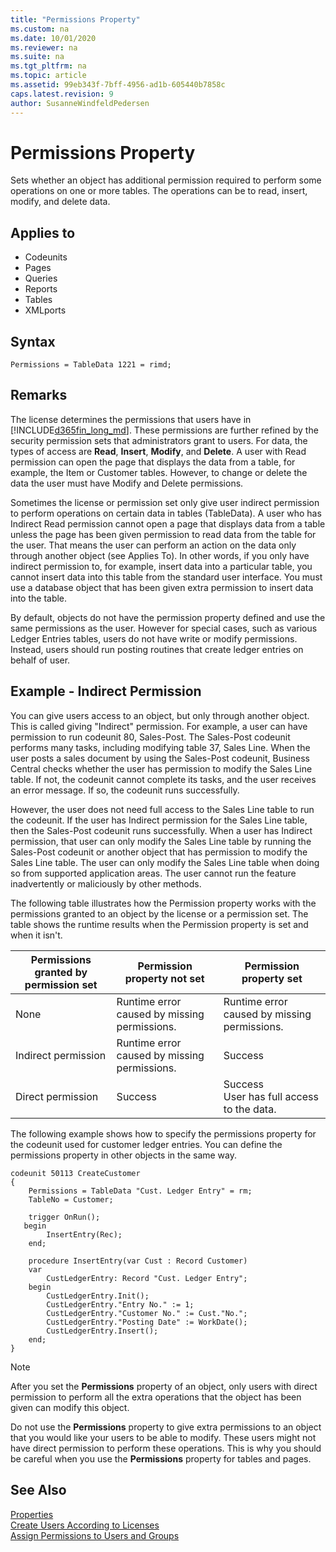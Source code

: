 ```yaml
---
title: "Permissions Property"
ms.custom: na
ms.date: 10/01/2020
ms.reviewer: na
ms.suite: na
ms.tgt_pltfrm: na
ms.topic: article
ms.assetid: 99eb343f-7bff-4956-ad1b-605440b7858c
caps.latest.revision: 9
author: SusanneWindfeldPedersen
---
```


# Permissions Property

Sets whether an object has additional permission required to perform some operations on one or more tables. The operations can be to read, insert, modify, and delete data.  
  
## Applies to  
  
- Codeunits  
- Pages  
- Queries  
- Reports  
- Tables  
- XMLports  

## Syntax

```AL
Permissions = TableData 1221 = rimd;
```
  
## Remarks  

The license determines the permissions that users have in [!INCLUDE[d365fin_long_md](../includes/d365fin_long_md.md)]. These permissions are further refined by the security permission sets that administrators grant to users. For data, the types of access are **Read**, **Insert**, **Modify**, and **Delete**. A user with Read permission can open the page that displays the data from a table, for example, the Item or Customer tables. However, to change or delete the data the user must have Modify and Delete permissions.

Sometimes the license or permission set only give user indirect permission to perform operations on certain data in tables (TableData). A user who has Indirect Read permission cannot open a page that displays data from a table unless the page has been given permission to read data from the table for the user. That means the user can perform an action on the data only through another object (see Applies To). In other words, if you only have indirect permission to, for example, insert data into a particular table, you cannot insert data into this table from the standard user interface. You must use a database object that has been given extra permission to insert data into the table.

By default, objects do not have the permission property defined and use the same permissions as the user. However for special cases, such as various Ledger Entries tables, users do not have write or modify permissions. Instead, users should run posting routines that create ledger entries on behalf of user.

## Example - Indirect Permission

You can give users access to an object, but only through another object. This is called giving "Indirect" permission. For example, a user can have permission to run codeunit 80, Sales-Post. The Sales-Post codeunit performs many tasks, including modifying table 37, Sales Line. When the user posts a sales document by using the Sales-Post codeunit, Business Central checks whether the user has permission to modify the Sales Line table. If not, the codeunit cannot complete its tasks, and the user receives an error message. If so, the codeunit runs successfully.

However, the user does not need full access to the Sales Line table to run the codeunit. If the user has Indirect permission for the Sales Line table, then the Sales-Post codeunit runs successfully. When a user has Indirect permission, that user can only modify the Sales Line table by running the Sales-Post codeunit or another object that has permission to modify the Sales Line table. The user can only modify the Sales Line table when doing so from supported application areas. The user cannot run the feature inadvertently or maliciously by other methods.

<!--
|||Permission granted|Permission granted|Permission granted|
|---------|---------|---------|---------|---------|
|||**Blank**<br> No permissions|**Indirect**<br>|**Yes**<br>Direct permission|
|Permission property in object|Defined|Result: Runtime error caused by missing permissions.<br>The user must also have Indirect permission.|Result: Success|Result: Success <br> User has full access to the data.|
|Permission property in object|Not defined<br>Default|Result: Runtime error caused by missing permissions.|Result: Runtime error caused by missing permissions.|Result: Success|
-->

The following table illustrates how the Permission property works with the permissions granted to an object by the license or a permission set. The table shows the runtime results when the Permission property is set and when it isn't.

<!--
|Is Permission property set?|No permission to object|Indirect permission to object|Direct permission to object |
|---------|---------|---------|---------|
|Yes|Runtime error caused by missing permissions.|Success|Success <br> User has full access to the data.|
|No (default)|Runtime error caused by missing permissions.|Runtime error caused by missing permissions.|Success|

-->

|Permissions granted by permission set|Permission property not set|Permission property set|
|---------|---------|---------|
|None|Runtime error caused by missing permissions.|Runtime error caused by missing permissions.|
|Indirect permission|Runtime error caused by missing permissions.|Success|
|Direct permission|Success|Success<br> User has full access to the data.|


The following example shows how to specify the permissions property for the codeunit used for customer ledger entries. You can define the permissions property in other objects in the same way.

```AL
codeunit 50113 CreateCustomer
{
    Permissions = TableData "Cust. Ledger Entry" = rm;
    TableNo = Customer;

    trigger OnRun();
   begin
        InsertEntry(Rec);
    end;

    procedure InsertEntry(var Cust : Record Customer)
    var
        CustLedgerEntry: Record "Cust. Ledger Entry";
    begin
        CustLedgerEntry.Init();
        CustLedgerEntry."Entry No." := 1;
        CustLedgerEntry."Customer No." := Cust."No.";
        CustLedgerEntry."Posting Date" := WorkDate();
        CustLedgerEntry.Insert();
    end;
}
```

> [!NOTE]  
> After you set the **Permissions** property of an object, only users with direct permission to perform all the extra operations that the object has been given can modify this object.  
> 
> Do not use the **Permissions** property to give extra permissions to an object that you would like your users to be able to modify. These users might not have direct permission to perform these operations. This is why you should be careful when you use the **Permissions** property for tables and pages.  
  
## See Also

[Properties](devenv-properties.md)  
[Create Users According to Licenses](/dynamics365/business-central/ui-how-users-permissions)  
[Assign Permissions to Users and Groups](/dynamics365/business-central/ui-define-granular-permissions)